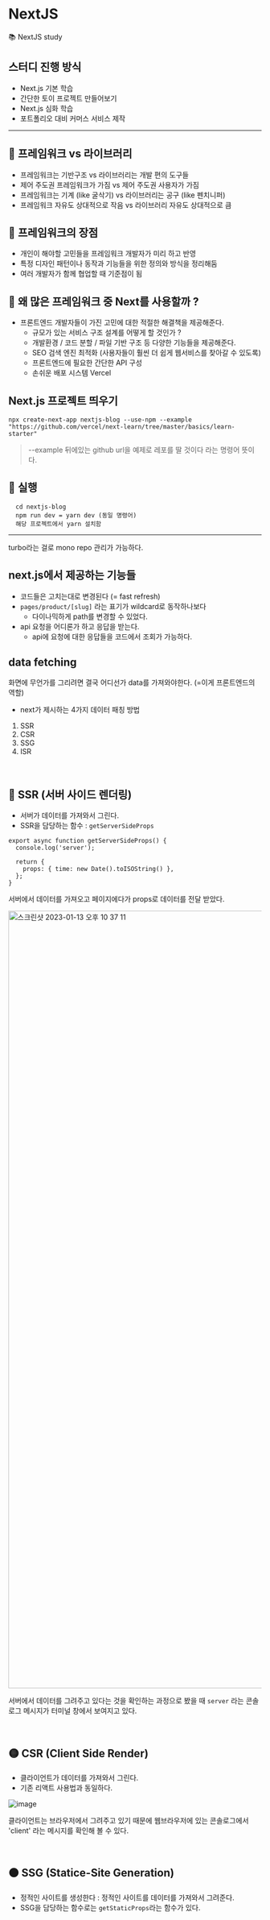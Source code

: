 # NextJS

📚 NextJS study

## 스터디 진행 방식

- Next.js 기본 학습
- 간단한 토이 프로젝트 만들어보기
- Next.js 심화 학습
- 포트폴리오 대비 커머스 서비스 제작

---

## 📍 프레임워크 vs 라이브러리

- 프레임워크는 기반구조 vs 라이브러리는 개발 편의 도구들
- 제어 주도권 프레임워크가 가짐 vs 제어 주도권 사용자가 가짐
- 프레임워크는 기계 (like 굴삭기) vs 라이브러리는 공구 (like 펜치니퍼)
- 프레임워크 자유도 상대적으로 작음 vs 라이브러리 자유도 상대적으로 큼

## 📍 프레임워크의 장점

- 개인이 해야할 고민들을 프레임워크 개발자가 미리 하고 반영
- 특정 디자인 패턴이나 동작과 기능들을 위한 정의와 방식을 정리해둠
- 여러 개발자가 함께 협업할 때 기준점이 됨

## 🧐 왜 많은 프레임워크 중 Next를 사용할까 ?

- 프론트엔드 개발자들이 가진 고민에 대한 적절한 해결책을 제공해준다.
  - 규모가 있는 서비스 구조 설계를 어떻게 할 것인가 ?
  - 개발환경 / 코드 분할 / 파일 기반 구조 등 다양한 기능들을 제공해준다.
  - SEO 검색 엔진 최적화 (사용자들이 훨씬 더 쉽게 웹서비스를 찾아갈 수 있도록)
  - 프론트엔드에 필요한 간단한 API 구성
  - 손쉬운 배포 시스템 Vercel

## Next.js 프로젝트 띄우기

```
npx create-next-app nextjs-blog --use-npm --example "https://github.com/vercel/next-learn/tree/master/basics/learn-starter"
```

> --example 뒤에있는 github url을 예제로 레포를 딸 것이다 라는 명령어 뜻이다.

## 🌟 실행

```
  cd nextjs-blog
  npm run dev = yarn dev (동일 명령어)
  해당 프로젝트에서 yarn 설치함
```

---

turbo라는 걸로 mono repo 관리가 가능하다.

## next.js에서 제공하는 기능들

- 코드들은 고치는대로 변경된다 (= fast refresh)
- `pages/product/[slug]` 라는 표기가 wildcard로 동작하나보다
  - 다이나믹하게 path를 변경할 수 있었다.
- api 요청을 어디론가 하고 응답을 받는다.
  - api에 요청에 대한 응답들을 코드에서 조회가 가능하다.

## data fetching

화면에 무언가를 그리려면 결국 어디선가 data를 가져와야한다. (=이게 프론트엔드의 역할)

- next가 제시하는 4가지 데이터 패칭 방법

1. SSR
2. CSR
3. SSG
4. ISR

<br />

## 🔴 SSR (서버 사이드 렌더링)

- 서버가 데이터를 가져와서 그린다.
- SSR을 담당하는 함수 : `getServerSideProps`

```
export async function getServerSideProps() {
  console.log('server');

  return {
    props: { time: new Date().toISOString() },
  };
}
```

서버에서 데이터를 가져오고 페이지에다가 props로 데이터를 전달 받았다.

<img width="1544" alt="스크린샷 2023-01-13 오후 10 37 11" src="https://user-images.githubusercontent.com/71499150/212333344-ce98ae76-89ab-4faf-90e0-5bf45810438c.png">

서버에서 데이터를 그려주고 있다는 것을 확인하는 과정으로 봤을 때 `server` 라는 콘솔로그 메시지가 터미널 창에서 보여지고 있다.

<br />

## 🟡 CSR (Client Side Render)

- 클라이언트가 데이터를 가져와서 그린다.
- 기존 리액트 사용법과 동일하다.

![image](https://user-images.githubusercontent.com/71499150/212333892-34fa6124-e602-4e64-9ab9-e9b85d962a2c.png)

클라이언트는 브라우저에서 그려주고 있기 때문에 웹브라우저에 있는 콘솔로그에서 'client' 라는 메시지를 확인해 볼 수 있다.

<br />

## 🟠 SSG (Statice-Site Generation)

- 정적인 사이트를 생성한다 : 정적인 사이트를 데이터를 가져와서 그려준다.
- SSG을 담당하는 함수로는 `getStaticProps`라는 함수가 있다.
